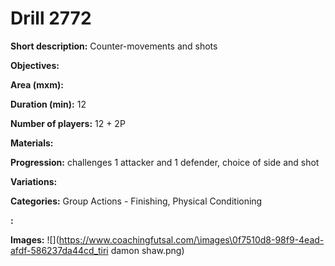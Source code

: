 # Drill 2772

**Short description:**
Counter-movements and shots

**Objectives:**


**Area (mxm):**


**Duration (min):**
12

**Number of players:**
12 + 2P

**Materials:**


**Progression:**
challenges 1 attacker and 1 defender, choice of side and shot

**Variations:**


**Categories:**
Group Actions - Finishing, Physical Conditioning

**:**


**Images:**
![](https://www.coachingfutsal.com/\images\0f7510d8-98f9-4ead-afdf-586237da44cd_tiri damon shaw.png)

